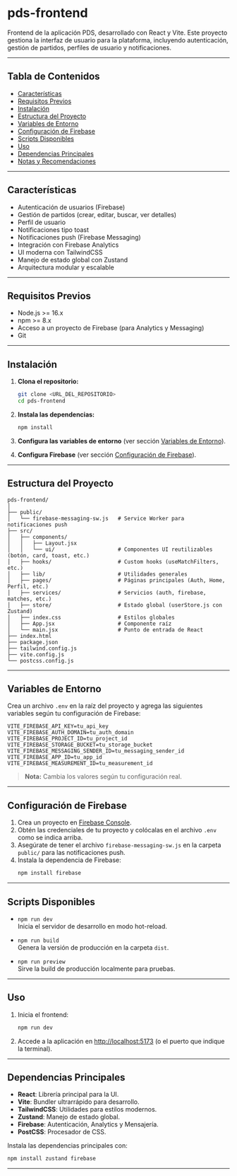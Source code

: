 # pds-frontend

Frontend de la aplicación PDS, desarrollado con React y Vite. Este proyecto gestiona la interfaz de usuario para la plataforma, incluyendo autenticación, gestión de partidos, perfiles de usuario y notificaciones.

---

## Tabla de Contenidos

- [Características](#características)
- [Requisitos Previos](#requisitos-previos)
- [Instalación](#instalación)
- [Estructura del Proyecto](#estructura-del-proyecto)
- [Variables de Entorno](#variables-de-entorno)
- [Configuración de Firebase](#configuración-de-firebase)
- [Scripts Disponibles](#scripts-disponibles)
- [Uso](#uso)
- [Dependencias Principales](#dependencias-principales)
- [Notas y Recomendaciones](#notas-y-recomendaciones)

---

## Características

- Autenticación de usuarios (Firebase)
- Gestión de partidos (crear, editar, buscar, ver detalles)
- Perfil de usuario
- Notificaciones tipo toast
- Notificaciones push (Firebase Messaging)
- Integración con Firebase Analytics
- UI moderna con TailwindCSS
- Manejo de estado global con Zustand
- Arquitectura modular y escalable

---

## Requisitos Previos

- Node.js >= 16.x
- npm >= 8.x
- Acceso a un proyecto de Firebase (para Analytics y Messaging)
- Git

---

## Instalación

1. **Clona el repositorio:**
   ```bash
   git clone <URL_DEL_REPOSITORIO>
   cd pds-frontend
   ```

2. **Instala las dependencias:**
   ```bash
   npm install
   ```

3. **Configura las variables de entorno** (ver sección [Variables de Entorno](#variables-de-entorno)).

4. **Configura Firebase** (ver sección [Configuración de Firebase](#configuración-de-firebase)).

---

## Estructura del Proyecto

```
pds-frontend/
│
├── public/
│   └── firebase-messaging-sw.js   # Service Worker para notificaciones push
├── src/
│   ├── components/
│   │   ├── Layout.jsx
│   │   └── ui/                    # Componentes UI reutilizables (botón, card, toast, etc.)
│   ├── hooks/                     # Custom hooks (useMatchFilters, etc.)
│   ├── lib/                       # Utilidades generales
│   ├── pages/                     # Páginas principales (Auth, Home, Perfil, etc.)
│   ├── services/                  # Servicios (auth, firebase, matches, etc.)
│   ├── store/                     # Estado global (userStore.js con Zustand)
│   ├── index.css                  # Estilos globales
│   ├── App.jsx                    # Componente raíz
│   └── main.jsx                   # Punto de entrada de React
├── index.html
├── package.json
├── tailwind.config.js
├── vite.config.js
└── postcss.config.js
```

---

## Variables de Entorno

Crea un archivo `.env` en la raíz del proyecto y agrega las siguientes variables según tu configuración de Firebase:

```
VITE_FIREBASE_API_KEY=tu_api_key
VITE_FIREBASE_AUTH_DOMAIN=tu_auth_domain
VITE_FIREBASE_PROJECT_ID=tu_project_id
VITE_FIREBASE_STORAGE_BUCKET=tu_storage_bucket
VITE_FIREBASE_MESSAGING_SENDER_ID=tu_messaging_sender_id
VITE_FIREBASE_APP_ID=tu_app_id
VITE_FIREBASE_MEASUREMENT_ID=tu_measurement_id
```

> **Nota:** Cambia los valores según tu configuración real.

---

## Configuración de Firebase

1. Crea un proyecto en [Firebase Console](https://console.firebase.google.com/).
2. Obtén las credenciales de tu proyecto y colócalas en el archivo `.env` como se indica arriba.
3. Asegúrate de tener el archivo `firebase-messaging-sw.js` en la carpeta `public/` para las notificaciones push.
4. Instala la dependencia de Firebase:
   ```bash
   npm install firebase
   ```

---

## Scripts Disponibles

- `npm run dev`  
  Inicia el servidor de desarrollo en modo hot-reload.

- `npm run build`  
  Genera la versión de producción en la carpeta `dist`.

- `npm run preview`  
  Sirve la build de producción localmente para pruebas.

---

## Uso

1. Inicia el frontend:
   ```bash
   npm run dev
   ```
2. Accede a la aplicación en [http://localhost:5173](http://localhost:5173) (o el puerto que indique la terminal).

---

## Dependencias Principales

- **React**: Librería principal para la UI.
- **Vite**: Bundler ultrarrápido para desarrollo.
- **TailwindCSS**: Utilidades para estilos modernos.
- **Zustand**: Manejo de estado global.
- **Firebase**: Autenticación, Analytics y Mensajería.
- **PostCSS**: Procesador de CSS.

Instala las dependencias principales con:
```bash
npm install zustand firebase
```

---